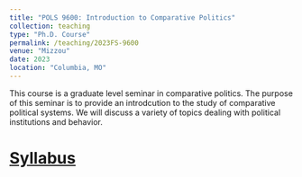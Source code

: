 ```yaml
---
title: "POLS 9600: Introduction to Comparative Politics"
collection: teaching
type: "Ph.D. Course"
permalink: /teaching/2023FS-9600
venue: "Mizzou"
date: 2023
location: "Columbia, MO"
---
```


This course is a graduate level seminar in comparative politics.  The purpose of this seminar is to provide an introdcution to the study of comparative political systems.  We will discuss a variety of topics dealing with political institutions and behavior.

[Syllabus](/files/2023FS-9600.pdf)
======

